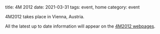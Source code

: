 title: 4M 2012
date: 2021-03-31
tags: event, home
category: event

4M2012 takes place in Vienna, Austria.

All the latest up to date information will appear on the [4M2012 webpages](/conference/2012).